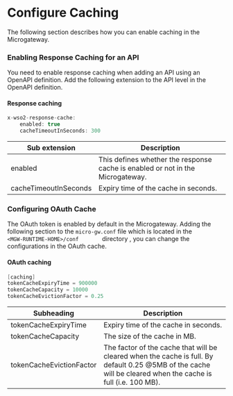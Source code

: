 # Configure Caching

The following section describes how you can enable caching in the Microgateway.

### Enabling Response Caching for an API

You need to enable response caching when adding an API using an OpenAPI definition. Add the following extension to the API level in the OpenAPI definition.

#### Response caching

``` java
x-wso2-response-cache: 
    enabled: true
    cacheTimeoutInSeconds: 300
```

| Sub extension         | Description                                                                    |
|-----------------------|--------------------------------------------------------------------------------|
| enabled               | This defines whether the response cache is enabled or not in the Microgateway. |
| cacheTimeoutInSeconds | Expiry time of the cache in seconds.                                           |

### Configuring OAuth Cache

The OAuth token is enabled by default in the Microgateway. Adding the following section to the `micro-gw.conf` file which is located in the `         <MGW-RUNTIME-HOME>/conf        ` directory , you can change the configurations in the OAuth cache.

#### OAuth caching

``` java
[caching]
tokenCacheExpiryTime = 900000
tokenCacheCapacity = 10000
tokenCacheEvictionFactor = 0.25
```

| Subheading               | Description                                                                                                                                                  |
|--------------------------|--------------------------------------------------------------------------------------------------------------------------------------------------------------|
| tokenCacheExpiryTime     | Expiry time of the cache in seconds.                                                                                                                         |
| tokenCacheCapacity       | The size of the cache in MB.                                                                                                                                 |
| tokenCacheEvictionFactor | The factor of the cache that will be cleared when the cache is full. By default 0.25 @5MB of the cache will be cleared when the cache is full (i.e. 100 MB). |


